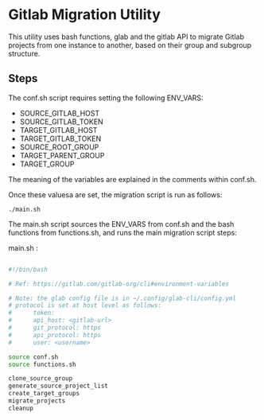 # Gitlab Migration Utility

This utility uses bash functions, glab and the gitlab API to migrate Gitlab projects from one instance to another, based on their group and subgroup structure. 

## Steps

The conf.sh script requires setting the following ENV_VARS:

- SOURCE_GITLAB_HOST
- SOURCE_GITLAB_TOKEN
- TARGET_GITLAB_HOST
- TARGET_GITLAB_TOKEN
- SOURCE_ROOT_GROUP
- TARGET_PARENT_GROUP
- TARGET_GROUP

The meaning of the variables are explained in the comments within conf.sh.

Once these valuesa are set, the migration script is run as follows:

`./main.sh`

The main.sh script sources the ENV_VARS from conf.sh and the bash functions from functions.sh, and runs the main migration script steps:

main.sh :

``` bash

#!/bin/bash

# Ref: https://gitlab.com/gitlab-org/cli#environment-variables

# Note: the glab config file is in ~/.config/glab-cli/config.yml
# protocol is set at host level as follows:
#      token: 
#      api_host: <gitlab-url>
#      git_protocol: https
#      api_protocol: https
#      user: <username>

source conf.sh
source functions.sh

clone_source_group
generate_source_project_list
create_target_groups
migrate_projects
cleanup
```

